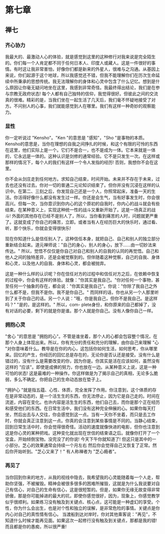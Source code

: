 # 第七章

## 禅七

### 齐心协力

我最大的、最激动人心的体验，就是感觉到这里的这种修行对我来说是完全陌生的。你们每一个人肯定都不同于任何日本人、印度人或藏人。这是一件很好的事情。有时这让我非常害怕，好像你们都是新来的外星人，很难与之沟通。从基因上来说，你们起源于这个地球，所以我感觉还不错，但我不能理解你们在历次生命延续中所秉承的思想传统。我无法理解你的身体和心灵中包含了什么记忆。想到是什么原因让你毫无疑问地坐在这里，我感到非常奇怪。我最终得出结论，我们是在参与宗教无政府状态! 每个人都有自己独特的信仰，我觉得很好。但彼此之间的交流真的很难。精彩的是，当我们坐在一起生活了几天后，我们毫不怀疑地接受了对方。不问别人的心事，我们就能感觉到人在哪里。我们有这样一种奇妙的观察能力。

### 显性
你一定听说过 "Kensho"。"Ken "的意思是 "感知"，"Sho "是事物的本质。Kensho的意思是，当你在理想的自我之间挣扎的时候，和这个有限的可怜的东西在这里，他们实际上是一个。它们不是合一，也不是成为一体。它本来就是一体的，它永远是一体的。这种认识是剑修的通常经验。它不是只发生一次。在这样或那样的情况下，每个人的我们有这样一个令人发指的经历! 否则，我想你不会在这里。

你不会从剑庄走到任何地方。求知自己结束，时间开始。未来并不存在于未来，过去也还没有过去。你对一切的普通二元论知识结束了。但你并没有沉浸在这样的认识中。在第二、三刻之后，你发现自己还是一个人，你照常起床，准备一天的生活。你活得好像什么都没有发生过一样。你还是会生气，当有好事发生时，你会很高兴。但每一次，当你意识到你内心的这个原初的自我时，你内心的战斗就会有些结束。在某种意义上，实现这种统一性的战斗又重新开始了。这是一场真正的战斗! 外面的其他存在已经不是别人了，所以，当你看到痛苦的人时，问题就更严重了。这就变成了你自己的痛苦，立即。或者当有人在经历巨大的快乐时，通过看、听，那个快乐，你就会变得很快乐!

现在你知道什么是信任别人了。这种信任本身，就把自己、自己和别人的独立部分重新结合起来。道元禅师说："自己的身心，别人的身心，放下......由一切妙法来传达。" 所以，觉悟不仅仅是你自己对自己和别人的自我的认同的再觉悟。自己和他人之间的独特差异，还是会被觉察到的。但伴随着这种觉察，自己的自我、身体和心灵，以及他人的自我、身体和心灵，都会被抛弃。

这是一种什么样的认识呢？你在信任对方的过程中和信任对方之后，在依赖中恢复的过程中，你会有这样的体验。就像："你其实是我自己。"你对任何一个事物，甚至任何一个抽象的存在，都会说："你其实是我自己"。你说："你除了我自己之外什么都不是，但我不是你。我不是你自己。" 而同样的话，你也从另一个人那里听到了关于你自己的话。另一个人说："哦，你是我自己，但你不是我自己。是这样吗？" "是的，是这样的。" 所以，com- plete身份，和你原来的自己都掉了，没有对话的必要，剩下的就是你是谁。那个人就是你自己。没有人像你自己一样。

### 拥抱心灵
"舍心 "的意思是 "拥抱的心"。不管是谁坐着，那个人的心都会包容整个情况，在那个人身上体现出来。所以，你有充分的责任和充分的理解，由你自己来理解 "心 "对你意味着什么。教导是在你的内心，这包括你如何生活，如何思考，你从哪里来。回忆的产生，你经历的回忆总是存在的，无论你是否认还是接受。没有什么是错过的，没有什么是需要改变的你，因为你是。你其实是活在应该如何，虽然没有这样的 "应该"。即使是成佛的努力，你也放在一边。从某种意义上说，这是一种可怕的状态! 这是最难的一种操作。你这样做是为了揭示自己的真相，无论多么脆弱，多么不确定。你把自己的生命动态放在垫子上。

"拥护心 "就是指五蕴、心性、体质，完全发挥了作用。你注意到，这个体质的存在是非常动态的，是一个活生生的东西，你无法停止，因为它是自己走的。时间在流逝，内容在变化。也许内容是活生生的东西，他们自己去，而你是那个正在经历和感受他们的东西。在日常生活中，我们没有这种完全伸展的心。如果你每天打坐，然后出去与人交往，你会感觉到这一点。当有一天你不坐着，而只是去工作时，你就会真正注意到这一点。你真的会注意到某些事情是不同的。当静心结束，回到日常生活中时，你会觉得很奇怪。活动的速度就像快进的电影，但你也注意到这是你心灵的某种把戏。这种变化就出现在世信的结束语之后。就像你打开了一个宝盒，开始倾倒宝物。没完没了的你说! 今天下午你就知道了! 但这只是其中的一小部分。芝心的效果通常会持续一个月左右 然后你会觉得自己又恢复了正常。然后你开始听到。"芝心又来了！" 有人称禅者为 "芝心瘾者"。

### 再见了
当你回到你来的地方，从我的视线中隐去，我希望我的心灵能随着每一个人走，帮助你坚强，不被摧毁。精神会被很多很多的困难所摧毁，这就是为什么我说要对自己有信心，对自己的生命有信心，这是很短暂的。但是，如果你无缘无故变得非常骄傲，那是你可能掉进的最大的坑，即使你感觉很好，因为，现象上，你感觉教学似乎很顺利。如果练习没有触及到关键点、核心点，这可能是一种虚幻的享受。个性，你为什么会出生，也是对个性和独立的误解，是非常危险的事情。关键点是你内心对自己的真性情有信心。
当渡船到达对岸时，你对其他乘客说："再见"，不知道什么时候才能再见面。如果这次一起修行没有触及到关键点，那都是我的错! 而且都是你的愚痴，所以很严重!